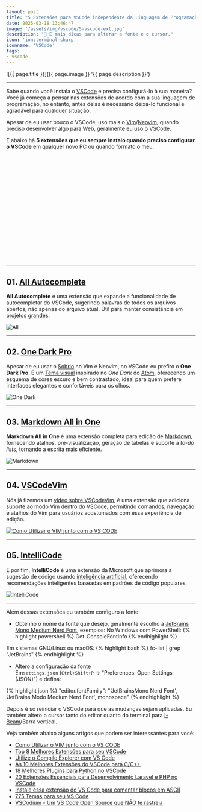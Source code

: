 ```yaml
---
layout: post
title: "5 Extensões para VSCode independente da Linguagem de Programação"
date: 2025-03-18 13:46:47
image: '/assets/img/vscode/5-vscode-ext.jpg'
description: "🚀 E mais dicas para alterar a fonte e o cursor."
icon: 'ion:terminal-sharp'
iconname: 'VSCode'
tags:
- vscode
---
```


![{{ page.title }}]({{ page.image }} '{{ page.description }}')

---

Sabe quando você instala o [VSCode](https://terminalroot.com.br/tags#vscode) e precisa configurá-lo à sua maneira? Você já começa a pensar nas extensões de acordo com a sua linguagem de programação, no entanto, antes delas é necessário deixá-lo funcional e agradável para qualquer situação.

Apesar de eu usar pouco o VSCode, uso mais o [Vim](https://terminalroot.com.br/vim)/[Neovim](https://terminalroot.com.br/tags#neovim), quando preciso desenvolver algo para Web, geralmente eu uso o VSCode.

E abaixo há **5 extensões que eu sempre instalo quando preciso configurar o VSCode** em qualquer novo PC ou quando formato o meu.


<!-- SQUARE - GAMES ROOT -->
<script async src="//pagead2.googlesyndication.com/pagead/js/adsbygoogle.js"></script>
<ins class="adsbygoogle"
style="display:inline-block;width:336px;height:280px"
data-ad-client="ca-pub-2838251107855362"
data-ad-slot="5351066970"></ins>
<script>
(adsbygoogle = window.adsbygoogle || []).push({});
</script>

---

## 01. [All Autocomplete](https://marketplace.visualstudio.com/items?itemName=Atishay-Jain.All-Autocomplete)
**All Autocomplete** é uma extensão que expande a funcionalidade de autocompletar do VSCode, sugerindo palavras de todos os arquivos abertos, não apenas do arquivo atual. Útil para manter consistência em [projetos grandes](https://terminalroot.com.br/mylang).

![All](https://cdn.rawgit.com/atishay/vscode-allautocomplete/1ea2b07b/images/All-Autocomplete.gif) 

---

## 02. [One Dark Pro](https://marketplace.visualstudio.com/items?itemName=zhuangtongfa.Material-theme)
Apesar de eu usar o [Sobrio](https://terminalroot.com.br/2024/06/top-8-melhores-temas-de-cores-para-seu-vim-neovim.html#01-sobrio) no Vim e Neovim, no VSCode eu prefiro o **One Dark Pro**. É um [Tema visual](https://terminalroot.com.br/2020/04/775-temas-para-seu-vs-code.html) inspirado no *One Dark* do [Atom](https://terminalroot.com.br/2023/03/conheca-o-pulsar-o-retorno-de-jedi-do-atom.html), oferecendo um esquema de cores escuro e bem contrastado, ideal para quem prefere interfaces elegantes e confortáveis para os olhos.

![One Dark](https://cdn.jsdelivr.net/gh/binaryify/onedark-pro/screenshots/editor1.png) 

---

## 03. [Markdown All in One](https://marketplace.visualstudio.com/items?itemName=yzhang.markdown-all-in-one)
**Markdown All in One** é uma extensão completa para edição de [Markdown](https://terminalroot.com.br/tags#markdown), fornecendo atalhos, pré-visualização, geração de tabelas e suporte a *to-do lists*, tornando a escrita mais eficiente.

![Markdown](https://github.com/yzhang-gh/vscode-markdown/raw/master/images/gifs/section-numbers.gif) 

---

## 04. [VSCodeVim](https://marketplace.visualstudio.com/items?itemName=vscodevim.vim)
Nós já fizemos um [vídeo sobre VSCodeVim](https://terminalroot.com.br/2023/06/como-utilizar-o-vim-junto-com-o-vscode.html), é uma extensão que adiciona suporte ao modo Vim dentro do VSCode, permitindo comandos, navegação e atalhos do Vim para usuários acostumados com essa experiência de edição.

[![Como Utilizar o VIM junto com o VS CODE](https://terminalroot.com.br/assets/img/vscode/vscode-exts/06.jpg)](https://youtu.be/6HAFJu_O7Gk)

---
## 05. [IntelliCode](https://marketplace.visualstudio.com/items?itemName=VisualStudioExptTeam.vscodeintellicode)
E por fim, **IntelliCode** é uma extensão da Microsoft que aprimora a sugestão de código usando [inteligência artificial](https://terminalroot.com.br/tags#ia), oferecendo recomendações inteligentes baseadas em padrões de código populares.

![IntelliCode](https://aka.ms/IntelliCodeUsageExamplesv2) 

---

Além dessas extensões eu também configuro a fonte:

+ Obtenho o nome da fonte que desejo, geralmente escolho a [JetBrains Mono Medium Nerd Font](http://github.com/terroo/fonts), exemplos:
No Windows com PowerShell:
{% highlight powershell %}
Get-ConsoleFontInfo
{% endhighlight %}

Em sistemas GNU/Linux ou macOS:
{% highlight bash %}
fc-list | grep "JetBrains"
{% endhighlight %}

+ Altero a configuração da fonte  
Em`settings.json` (`Ctrl+Shift+P` → "Preferences: Open Settings (JSON)") e defina:  

{% highlight json %}
"editor.fontFamily": "'JetBrainsMono Nerd Font', 'JetBrains Modo Medium Nerd Font', monospace"
{% endhighlight %}

Depois é só reiniciar o VSCode para que as mudanças sejam aplicadas. Eu também altero o cursor tanto do editor quanto do terminal para [I-Beam](https://terminalroot.com.br/2024/05/leia-arquivos-com-esse-app-cli-feito-com-cpp.html)/Barra vertical.

Veja também abaixo alguns artigos que podem ser interessantes para você:

+ [Como Utilizar o VIM junto com o VS CODE](https://terminalroot.com.br/2023/06/como-utilizar-o-vim-junto-com-o-vscode.html)
+ [Top 8 Melhores Extensões para seu VSCode](https://terminalroot.com.br/2023/09/top-8-melhores-extensoes-para-seu-vscode.html)
+ [Utilize o Compile Explorer com VS Code](https://terminalroot.com.br/2024/04/utilize-o-compile-explorer-com-vs-code.html)
+ [As 10 Melhores Extensões do VSCode para C/C++](https://terminalroot.com.br/2023/11/as-10-melhores-extensoes-do-vscode-para-c-cpp.html)
+ [18 Melhores Plugins para Python no VSCode](https://terminalroot.com.br/2020/10/18-melhores-plugins-para-python-no-vscode.html)
+ [20 Extensões Essenciais para Desenvolvimento Laravel e PHP no VSCode](https://terminalroot.com.br/2023/11/20-extensoes-essenciais-para-desenvolvimento-laravel-e-php-no-vscode.html)
+ [Instale essa extensão do VS Code para comentar blocos em ASCII](https://terminalroot.com.br/2020/01/instale-essa-extensao-do-vs-code-para-comentar-blocos-em-ascii.html)
+ [775 Temas para seu VS Code](https://terminalroot.com.br/2020/04/775-temas-para-seu-vs-code.html)
+ [VSCodium - Um VS Code Open Source que NÃO te rastreia](https://terminalroot.com.br/2019/04/vscodium-um-vs-code-open-source-que-nao-te-rasrtreia.html)


<!--
+ <https://marketplace.visualstudio.com/vscode>
+ <https://x-team.com/blog/best-vscode-extensions>
+ <https://www.freecodecamp.org/news/best-vscode-extensions/>
+ <https://www.syncfusion.com/blogs/post/top-vs-code-extensions>
+ <https://www.google.com/search?q=how+to+create+vscode+extension>
+ <https://code.visualstudio.com/api/get-started/your-first-extension>
-->


